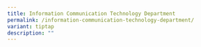```yaml
---
title: Information Communication Technology Department
permalink: /information-communication-technology-department/
variant: tiptap
description: ""
---
```

